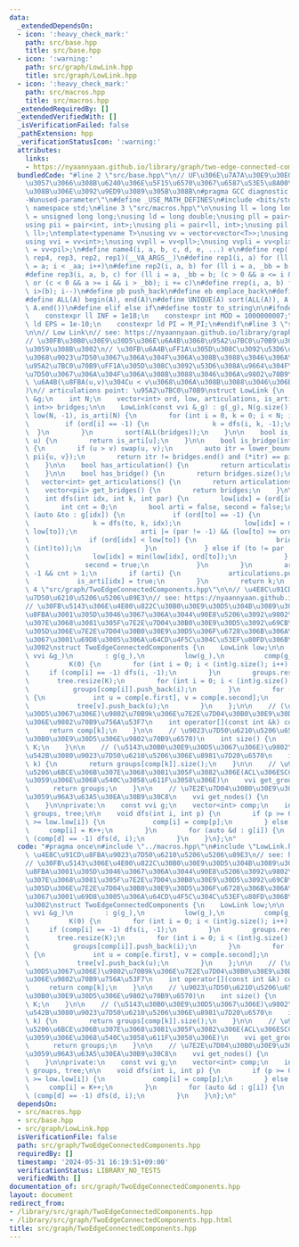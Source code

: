 ```yaml
---
data:
  _extendedDependsOn:
  - icon: ':heavy_check_mark:'
    path: src/base.hpp
    title: src/base.hpp
  - icon: ':warning:'
    path: src/graph/LowLink.hpp
    title: src/graph/LowLink.hpp
  - icon: ':heavy_check_mark:'
    path: src/macros.hpp
    title: src/macros.hpp
  _extendedRequiredBy: []
  _extendedVerifiedWith: []
  _isVerificationFailed: false
  _pathExtension: hpp
  _verificationStatusIcon: ':warning:'
  attributes:
    links:
    - https://nyaannyaan.github.io/library/graph/two-edge-connected-components.hpp
  bundledCode: "#line 2 \"src/base.hpp\"\n// UF\u306E\u7A7A\u30E9\u30E0\u30C0\u6E21\
    \u3057\u3066\u308B\u6240\u306E\u5F15\u6570\u3067\u6587\u53E5\u8A00\u308F\u308C\
    \u308B\u306E\u3092\u9ED9\u3089\u305B\u308B\n#pragma GCC diagnostic ignored \"\
    -Wunused-parameter\"\n#define _USE_MATH_DEFINES\n#include <bits/stdc++.h>\nusing\
    \ namespace std;\n#line 3 \"src/macros.hpp\"\n\nusing ll = long long;\nusing ull\
    \ = unsigned long long;\nusing ld = long double;\nusing pll = pair<ll, ll>;\n\
    using pii = pair<int, int>;\nusing pli = pair<ll, int>;\nusing pil = pair<int,\
    \ ll>;\ntemplate<typename T>\nusing vv = vector<vector<T>>;\nusing vvl = vv<ll>;\n\
    using vvi = vv<int>;\nusing vvpll = vv<pll>;\nusing vvpli = vv<pli>;\nusing vvpil\
    \ = vv<pil>;\n#define name4(i, a, b, c, d, e, ...) e\n#define rep(...) name4(__VA_ARGS__,\
    \ rep4, rep3, rep2, rep1)(__VA_ARGS__)\n#define rep1(i, a) for (ll i = 0, _aa\
    \ = a; i < _aa; i++)\n#define rep2(i, a, b) for (ll i = a, _bb = b; i < _bb; i++)\n\
    #define rep3(i, a, b, c) for (ll i = a, _bb = b; (c > 0 && a <= i && i < _bb)\
    \ or (c < 0 && a >= i && i > _bb); i += c)\n#define rrep(i, a, b) for (ll i=(a);\
    \ i>(b); i--)\n#define pb push_back\n#define eb emplace_back\n#define mkp make_pair\n\
    #define ALL(A) begin(A), end(A)\n#define UNIQUE(A) sort(ALL(A)), A.erase(unique(ALL(A)),\
    \ A.end())\n#define elif else if\n#define tostr to_string\n\n#ifndef CONSTANTS\n\
    \    constexpr ll INF = 1e18;\n    constexpr int MOD = 1000000007;\n    constexpr\
    \ ld EPS = 1e-10;\n    constexpr ld PI = M_PI;\n#endif\n#line 3 \"src/graph/LowLink.hpp\"\
    \n\n// Low Link\n// see: https://nyaannyaan.github.io/library/graph/lowlink.hpp\n\
    // \u30FB\u30B0\u30E9\u30D5\u306E\u6A4B\u3068\u95A2\u7BC0\u70B9\u3092\u5217\u6319\
    \u3059\u308B\u3002\n// \u30FB\u6A4B\uFF1A\u305D\u308C\u3092\u53D6\u308A\u9664\u304F\
    \u3068\u9023\u7D50\u3067\u306A\u304F\u306A\u308B\u3088\u3046\u306A\u8FBA\n// \u30FB\
    \u95A2\u7BC0\u70B9\uFF1A\u305D\u308C\u3092\u53D6\u308A\u9664\u304F\u3068\u9023\
    \u7D50\u3067\u306A\u304F\u306A\u308B\u3088\u3046\u306A\u9802\u70B9\n// bridge:\
    \ \u6A4B(\u8FBA(u,v)\u304Cu < v\u3068\u306A\u308B\u3088\u3046\u306B\u683C\u7D0D\
    )\n// articulations point: \u95A2\u7BC0\u70B9\nstruct LowLink {\n    const vvi\
    \ &g;\n    int N;\n    vector<int> ord, low, articulations, is_arti;\n    vector<pair<int,\
    \ int>> bridges;\n\n    LowLink(const vvi &_g) : g(_g), N(g.size()), ord(N, -1),\
    \ low(N, -1), is_arti(N) {\n        for (int i = 0, k = 0; i < N; i++) {\n   \
    \         if (ord[i] == -1) {\n                k = dfs(i, k, -1);\n          \
    \  }\n        }\n        sort(ALL(bridges));\n    }\n\n    bool is_articulation(int\
    \ u) {\n        return is_arti[u];\n    }\n\n    bool is_bridge(int u, int v)\
    \ {\n        if (u > v) swap(u, v);\n        auto itr = lower_bound(ALL(bridges),\
    \ pii{u, v});\n        return itr != bridges.end() and (*itr) == pii{u, v};\n\
    \    }\n\n    bool has_articulation() {\n        return articulations.size();\n\
    \    }\n\n    bool has_bridge() {\n        return bridges.size();\n    }\n\n \
    \   vector<int> get_articulations() {\n        return articulations;\n    }\n\n\
    \    vector<pii> get_bridges() {\n        return bridges;\n    }\n\nprivate:\n\
    \    int dfs(int idx, int k, int par) {\n        low[idx] = (ord[idx] = k++);\n\
    \        int cnt = 0;\n        bool arti = false, second = false;\n        for\
    \ (auto &to : g[idx]) {\n            if (ord[to] == -1) {\n                cnt++;\n\
    \                k = dfs(to, k, idx);\n                low[idx] = min(low[idx],\
    \ low[to]);\n                arti |= (par != -1) && (low[to] >= ord[idx]);\n \
    \               if (ord[idx] < low[to]) {\n                    bridges.emplace_back(minmax(idx,\
    \ (int)to));\n                }\n            } else if (to != par || second) {\n\
    \                low[idx] = min(low[idx], ord[to]);\n            } else {\n  \
    \              second = true;\n            }\n        }\n        arti |= par ==\
    \ -1 && cnt > 1;\n        if (arti) {\n            articulations.push_back(idx);\n\
    \            is_arti[idx] = true;\n        }\n        return k;\n    }\n};\n#line\
    \ 4 \"src/graph/TwoEdgeConnectedComponents.hpp\"\n\n// \u4E8C\u91CD\u8FBA\u9023\
    \u7D50\u6210\u5206\u5206\u89E3\n// see: https://nyaannyaan.github.io/library/graph/two-edge-connected-components.hpp\n\
    // \u30FB\u5143\u306E\u4E00\u822C\u30B0\u30E9\u30D5\u304B\u3089\u3001\u6A4B\u3092\
    \u8FBA\u3001\u305D\u3046\u3067\u306A\u3044\u90E8\u5206\u3092\u9802\u70B9\u306B\
    \u307E\u3068\u3081\u305F\u7E2E\u7D04\u30B0\u30E9\u30D5\u3092\u69CB\u7BC9\n// \u30FB\
    \u305D\u306E\u7E2E\u7D04\u30B0\u30E9\u30D5\u306F\u6728\u306B\u306A\u308B\u306E\
    \u3067\u3001\u69D8\u3005\u306A\u64CD\u4F5C\u304C\u53EF\u80FD\u306B\u306A\u308B\
    \u3002\nstruct TwoEdgeConnectedComponents {\n    LowLink low;\n\n    TwoEdgeConnectedComponents(const\
    \ vvi &g_)\n        : g(g_),\n          low(g_),\n          comp(g_.size(), -1),\n\
    \          K(0) {\n        for (int i = 0; i < (int)g.size(); i++) {\n       \
    \     if (comp[i] == -1) dfs(i, -1);\n        }\n        groups.resize(K);\n \
    \       tree.resize(K);\n        for (int i = 0; i < (int)g.size(); i++) {\n \
    \           groups[comp[i]].push_back(i);\n        }\n        for (auto &e : low.get_bridges())\
    \ {\n            int u = comp[e.first], v = comp[e.second];\n            tree[u].push_back(v);\n\
    \            tree[v].push_back(u);\n        }\n    };\n\n    // (\u5143\u30B0\u30E9\
    \u30D5\u3067\u306E)\u9802\u70B9k\u306E\u7E2E\u7D04\u30B0\u30E9\u30D5\u4E0A\u3067\
    \u306E\u9802\u70B9\u756A\u53F7\n    int operator[](const int &k) const {\n   \
    \     return comp[k];\n    }\n\n    // \u9023\u7D50\u6210\u5206\u6570(\u7E2E\u7D04\
    \u30B0\u30E9\u30D5\u306E\u9802\u70B9\u6570)\n    int size() {\n        return\
    \ K;\n    }\n\n    // (\u5143\u30B0\u30E9\u30D5\u3067\u306E)\u9802\u70B9k\u3092\
    \u542B\u3080\u9023\u7D50\u6210\u5206\u306E\u8981\u7D20\u6570\n    int size(int\
    \ k) {\n        return groups[comp[k]].size();\n    }\n\n    // \u9023\u7D50\u6210\
    \u5206\u6BCE\u306B\u307E\u3068\u3081\u305F\u3082\u306E(ACL\u306ESCC\u304C\u8FD4\
    \u3059\u306E\u3068\u540C\u3058\u611F\u3058\u306E)\n    vvi get_groups() {\n  \
    \      return groups;\n    }\n\n    // \u7E2E\u7D04\u30B0\u30E9\u30D5\u3092\u8868\
    \u3059\u96A3\u63A5\u30EA\u30B9\u30C8\n    vvi get_nodes() {\n        return tree;\n\
    \    }\n\nprivate:\n    const vvi g;\n    vector<int> comp;\n    int K;\n    vector<vector<int>>\
    \ groups, tree;\n\n    void dfs(int i, int p) {\n        if (p >= 0 && low.ord[p]\
    \ >= low.low[i]) {\n            comp[i] = comp[p];\n        } else {\n       \
    \     comp[i] = K++;\n        }\n        for (auto &d : g[i]) {\n            if\
    \ (comp[d] == -1) dfs(d, i);\n        }\n    }\n};\n"
  code: "#pragma once\n#include \"../macros.hpp\"\n#include \"LowLink.hpp\"\n\n//\
    \ \u4E8C\u91CD\u8FBA\u9023\u7D50\u6210\u5206\u5206\u89E3\n// see: https://nyaannyaan.github.io/library/graph/two-edge-connected-components.hpp\n\
    // \u30FB\u5143\u306E\u4E00\u822C\u30B0\u30E9\u30D5\u304B\u3089\u3001\u6A4B\u3092\
    \u8FBA\u3001\u305D\u3046\u3067\u306A\u3044\u90E8\u5206\u3092\u9802\u70B9\u306B\
    \u307E\u3068\u3081\u305F\u7E2E\u7D04\u30B0\u30E9\u30D5\u3092\u69CB\u7BC9\n// \u30FB\
    \u305D\u306E\u7E2E\u7D04\u30B0\u30E9\u30D5\u306F\u6728\u306B\u306A\u308B\u306E\
    \u3067\u3001\u69D8\u3005\u306A\u64CD\u4F5C\u304C\u53EF\u80FD\u306B\u306A\u308B\
    \u3002\nstruct TwoEdgeConnectedComponents {\n    LowLink low;\n\n    TwoEdgeConnectedComponents(const\
    \ vvi &g_)\n        : g(g_),\n          low(g_),\n          comp(g_.size(), -1),\n\
    \          K(0) {\n        for (int i = 0; i < (int)g.size(); i++) {\n       \
    \     if (comp[i] == -1) dfs(i, -1);\n        }\n        groups.resize(K);\n \
    \       tree.resize(K);\n        for (int i = 0; i < (int)g.size(); i++) {\n \
    \           groups[comp[i]].push_back(i);\n        }\n        for (auto &e : low.get_bridges())\
    \ {\n            int u = comp[e.first], v = comp[e.second];\n            tree[u].push_back(v);\n\
    \            tree[v].push_back(u);\n        }\n    };\n\n    // (\u5143\u30B0\u30E9\
    \u30D5\u3067\u306E)\u9802\u70B9k\u306E\u7E2E\u7D04\u30B0\u30E9\u30D5\u4E0A\u3067\
    \u306E\u9802\u70B9\u756A\u53F7\n    int operator[](const int &k) const {\n   \
    \     return comp[k];\n    }\n\n    // \u9023\u7D50\u6210\u5206\u6570(\u7E2E\u7D04\
    \u30B0\u30E9\u30D5\u306E\u9802\u70B9\u6570)\n    int size() {\n        return\
    \ K;\n    }\n\n    // (\u5143\u30B0\u30E9\u30D5\u3067\u306E)\u9802\u70B9k\u3092\
    \u542B\u3080\u9023\u7D50\u6210\u5206\u306E\u8981\u7D20\u6570\n    int size(int\
    \ k) {\n        return groups[comp[k]].size();\n    }\n\n    // \u9023\u7D50\u6210\
    \u5206\u6BCE\u306B\u307E\u3068\u3081\u305F\u3082\u306E(ACL\u306ESCC\u304C\u8FD4\
    \u3059\u306E\u3068\u540C\u3058\u611F\u3058\u306E)\n    vvi get_groups() {\n  \
    \      return groups;\n    }\n\n    // \u7E2E\u7D04\u30B0\u30E9\u30D5\u3092\u8868\
    \u3059\u96A3\u63A5\u30EA\u30B9\u30C8\n    vvi get_nodes() {\n        return tree;\n\
    \    }\n\nprivate:\n    const vvi g;\n    vector<int> comp;\n    int K;\n    vector<vector<int>>\
    \ groups, tree;\n\n    void dfs(int i, int p) {\n        if (p >= 0 && low.ord[p]\
    \ >= low.low[i]) {\n            comp[i] = comp[p];\n        } else {\n       \
    \     comp[i] = K++;\n        }\n        for (auto &d : g[i]) {\n            if\
    \ (comp[d] == -1) dfs(d, i);\n        }\n    }\n};\n"
  dependsOn:
  - src/macros.hpp
  - src/base.hpp
  - src/graph/LowLink.hpp
  isVerificationFile: false
  path: src/graph/TwoEdgeConnectedComponents.hpp
  requiredBy: []
  timestamp: '2024-05-31 16:19:51+09:00'
  verificationStatus: LIBRARY_NO_TESTS
  verifiedWith: []
documentation_of: src/graph/TwoEdgeConnectedComponents.hpp
layout: document
redirect_from:
- /library/src/graph/TwoEdgeConnectedComponents.hpp
- /library/src/graph/TwoEdgeConnectedComponents.hpp.html
title: src/graph/TwoEdgeConnectedComponents.hpp
---
```

